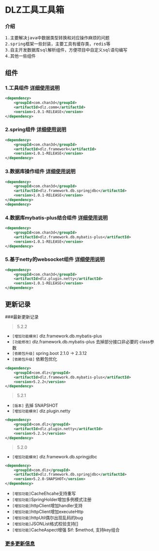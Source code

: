 # DLZ工具工具箱

### 介绍
<pre>
1.主要解决java中数据类型转换和对应操作麻烦的问题
2.spring框架一些封装，主要工具有缓存类，redis等
3.自主开发数据库sql解析组件，方便项目中自定义sql语句编写
4.其他一些组件
</pre>

## 组件
### 1.工具组件 [详细使用说明](./md/comm.md)
```xml
<dependency>
    <groupId>com.chan3d</groupId>
    <artifactId>dlz.comm</artifactId>
    <version>1.0.1-RELEASE</version>
</dependency>
```
### 2.spring组件 [详细使用说明](./md/framework.md)
```xml
<dependency>
    <groupId>com.chan3d</groupId>
    <artifactId>dlz.framework</artifactId>
    <version>1.0.1-RELEASE</version>
</dependency>
```
### 3.数据库操作组件 [详细使用说明](./md/framework.db.springjdbc.md)
```xml
<dependency>
    <groupId>com.chan3d</groupId>
    <artifactId>dlz.framework.db.springjdbc</artifactId>
    <version>1.0.1-RELEASE</version>
</dependency>
<dependency>
```
### 4.数据库mybatis-plus结合组件 [详细使用说明](./md/framework.db.mybatis-plus.md)
```xml
<dependency>
    <groupId>com.chan3d</groupId>
    <artifactId>dlz.framework.db.mybatis-plus</artifactId>
    <version>1.0.1-RELEASE</version>
</dependency>
```
### 5.基于netty的websocket组件 [详细使用说明](./md/plugin.netty.md)
```xml
<dependency>
    <groupId>com.chan3d</groupId>
    <artifactId>dlz.plugin.netty</artifactId>
    <version>1.0.1-RELEASE</version>
</dependency>
```

## 更新记录

###最新更新记录
>  5.2.2

* `[增加功能模块]`  dlz.framework.db.mybatis-plus
* `[功能修改]`  dlz.framework.db.mybatis-plus 去掉部分接口非必要的 class参数
* `[依赖包升级]`  spring.boot 2.1.0 → 2.3.12
* `[依赖包升级]`  依赖包优化
```xml
<dependency>
    <groupId>com.dlz</groupId>
    <artifactId>dlz.framework.db.mybatis-plus</artifactId>
    <version>5.2.2</version>
</dependency>
```

>  5.2.1

* `[版本]` 去掉 SNAPSHOT
* `[增加功能模块]`  dlz.plugin.netty
```xml
<dependency>
    <groupId>com.dlz</groupId>
    <artifactId>dlz.plugin.netty</artifactId>
    <version>5.2.1</version>
</dependency>
```

> 5.2.0

* `[增加功能模块]` dlz.framework.db.springjdbc
```xml
<dependency>
    <groupId>com.dlz</groupId>
    <artifactId>dlz.framework.db.springjdbc</artifactId>
    <version>5.2.0-SNAPSHOT</version>
</dependency>
```
* `[增加功能]`CacheEhcahe支持重写
* `[增加功能]`SpringHolder增加多例模式注册
* `[增加功能]`httpClient增加handler支持
* `[增加功能]`httpClient增加executeHttp
* `[增加功能]`httpUtil偶尔出现乱码的bug
* `[增加功能]`JSONList格式校验支持[]
* `[增加功能]`CacheAspect增强 $if:  $method, 支持key组合

### [更多更新信息](./md/HIS.md)
